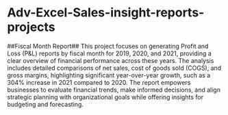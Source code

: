 # Adv-Excel-Sales-insight-reports-projects
##Fiscal Month Report##
This project focuses on generating Profit and Loss (P&L) reports by fiscal month for 2019, 2020, and 2021, providing a clear overview of financial performance across these years. The analysis includes detailed comparisons of net sales, cost of goods sold (COGS), and gross margins, highlighting significant year-over-year growth, such as a 304% increase in 2021 compared to 2020. The report empowers businesses to evaluate financial trends, make informed decisions, and align strategic planning with organizational goals while offering insights for budgeting and forecasting.
